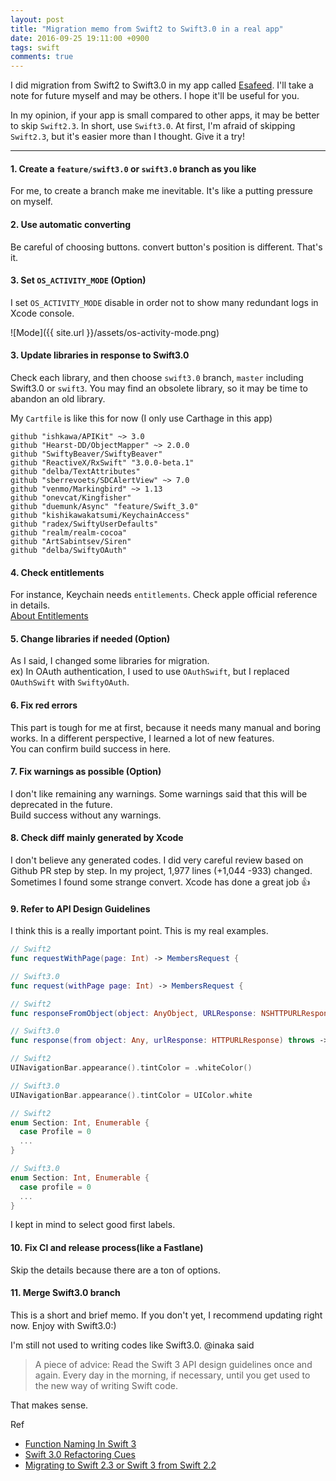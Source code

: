 ```yaml
---
layout: post
title: "Migration memo from Swift2 to Swift3.0 in a real app"
date: 2016-09-25 19:11:00 +0900
tags: swift
comments: true
---
```


I did migration from Swift2 to Swift3.0 in my app called [Esafeed](https://itunes.apple.com/us/app/esafeed-for-esa.io/id1111901482?mt=8). I'll take a note for future myself and may be others. I hope it'll be useful for you.

In my opinion, if your app is small compared to other apps, it may be better to skip `Swift2.3`. In short, use `Swift3.0`.
At first, I'm afraid of skipping `Swift2.3`, but it's easier more than I thought. Give it a try!

---

#### 1. Create a `feature/swift3.0` or `swift3.0` branch as you like

For me, to create a branch make me inevitable. It's like a putting pressure on myself.

#### 2. Use automatic converting

Be careful of choosing buttons. convert button's position is different. That's it.

#### 3. Set `OS_ACTIVITY_MODE` (Option)

I set `OS_ACTIVITY_MODE` disable in order not to show many redundant logs in Xcode console.

![Mode]({{ site.url }}/assets/os-activity-mode.png)

#### 3. Update libraries in response to Swift3.0

Check each library, and then choose `swift3.0` branch, `master` including Swift3.0 or `swift3`.
You may find an obsolete library, so it may be time to abandon an old library.

My `Cartfile` is like this for now (I only use Carthage in this app)  

```
github "ishkawa/APIKit" ~> 3.0
github "Hearst-DD/ObjectMapper" ~> 2.0.0
github "SwiftyBeaver/SwiftyBeaver"
github "ReactiveX/RxSwift" "3.0.0-beta.1"
github "delba/TextAttributes"
github "sberrevoets/SDCAlertView" ~> 7.0
github "venmo/Markingbird" ~> 1.13
github "onevcat/Kingfisher"
github "duemunk/Async" "feature/Swift_3.0"
github "kishikawakatsumi/KeychainAccess"
github "radex/SwiftyUserDefaults"
github "realm/realm-cocoa"
github "ArtSabintsev/Siren"
github "delba/SwiftyOAuth"
```

#### 4. Check entitlements

For instance, Keychain needs `entitlements`. Check apple official reference in details.  
[About Entitlements](https://developer.apple.com/library/content/documentation/Miscellaneous/Reference/EntitlementKeyReference/Chapters/AboutEntitlements.html)

#### 5. Change libraries if needed (Option)

As I said, I changed some libraries for migration.  
ex) In OAuth authentication, I used to use `OAuthSwift`, but I replaced `OAuthSwift` with `SwiftyOAuth`.

#### 6. Fix red errors

This part is tough for me at first, because it needs many manual and boring works. In a different perspective, I learned a lot of new features.  
You can confirm build success in here.

#### 7. Fix warnings as possible (Option)

I don't like remaining any warnings. Some warnings said that this will be deprecated in the future.  
Build success without any warnings.

#### 8. Check diff mainly generated by Xcode

I don't believe any generated codes. I did very careful review based on Github PR step by step. In my project, 1,977 lines (+1,044 -933) changed. Sometimes I found some strange convert. Xcode has done a great job :+1:

#### 9. Refer to API Design Guidelines

I think this is a really important point. This is my real examples.

```swift
// Swift2
func requestWithPage(page: Int) -> MembersRequest {

// Swift3.0
func request(withPage page: Int) -> MembersRequest {

// Swift2
func responseFromObject(object: AnyObject, URLResponse: NSHTTPURLResponse) -> Response? {

// Swift3.0
func response(from object: Any, urlResponse: HTTPURLResponse) throws -> Status {

// Swift2
UINavigationBar.appearance().tintColor = .whiteColor()

// Swift3.0
UINavigationBar.appearance().tintColor = UIColor.white

// Swift2
enum Section: Int, Enumerable {
  case Profile = 0
  ...
}

// Swift3.0
enum Section: Int, Enumerable {
  case profile = 0
  ...
}
```

I kept in mind to select good first labels.

#### 10. Fix CI and release process(like a Fastlane)

Skip the details because there are a ton of options.

#### 11. Merge Swift3.0 branch

This is a short and brief memo. If you don't yet, I recommend updating right now. Enjoy with Swift3.0:)

I'm still not used to writing codes like Swift3.0. @inaka said

> A piece of advice: Read the Swift 3 API design guidelines once and again. Every day in the morning, if necessary, until you get used to the new way of writing Swift code.

That makes sense.

Ref  
- [Function Naming In Swift 3](http://inaka.net/blog/2016/09/16/function-naming-in-swift-3/)  
- [Swift 3.0 Refactoring Cues](https://www.natashatherobot.com/swift-3-0-refactoring-cues/)  
- [Migrating to Swift 2.3 or Swift 3 from Swift 2.2](https://swift.org/migration-guide/)  
